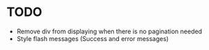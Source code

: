 # TODO
* Remove div from displaying when there is no pagination needed
* Style flash messages (Success and error messages)